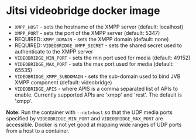 # Jitsi videobridge docker image

* `XMPP_HOST` - sets the hostname of the XMPP server (default: localhost)
* `XMPP_PORT` - sets the port of the XMPP server (default: 5347)
* REQUIRED: `XMPP_DOMAIN` - sets the XMPP domain (default: none)
* REQUIRED: `VIDEOBRIDGE_XMPP_SECRET` - sets the shared secret used to authenticate to the XMPP server
* `VIDEOBRIDGE_MIN_PORT` - sets the min port used for media (default: 49152)
* `VIDEOBRIDGE_MAX_PORT` - sets the max port used for media (default: 65535)
* `VIDEOBRIDGE_XMPP_SUBDOMAIN` - sets the sub-domain used to bind JVB XMPP component (default: videobridge)
* `VIDEOBRIDGE_APIS` - where APIS is a comma separated list of APIs to enable. Currently supported APIs are 'xmpp' and 'rest'. The default is 'xmpp'.

**Note:** Run the container with `--net=host` so that the UDP media ports specified by `VIDEOBRIDGE_MIN_PORT` and `VIDEOBRIDGE_MAX_PORT` are accessible. Docker is not yet good at mapping wide ranges of UDP ports from a host to a container.
